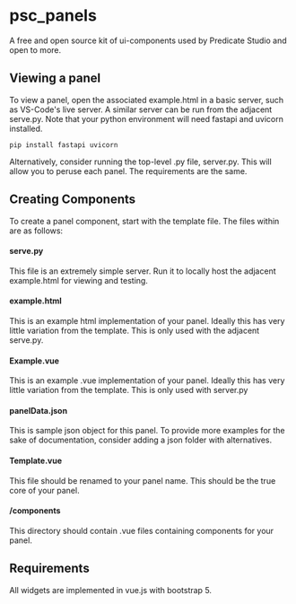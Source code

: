 # psc_panels
A free and open source kit of ui-components used by Predicate Studio and open to more.


## Viewing a panel

To view a panel, open the associated example.html in a basic server, such as VS-Code's live server. A similar server can be run from the adjacent serve.py. Note that your python environment will need fastapi and uvicorn installed.
````
pip install fastapi uvicorn
````
Alternatively, consider running the top-level .py file, server.py. This will allow you to peruse each panel. The requirements are the same.

## Creating Components

To create a panel component, start with the template file. The files within are as follows:

#### serve.py
This file is an extremely simple server. Run it to locally host the adjacent example.html for viewing and testing.
#### example.html
This is an example html implementation of your panel. Ideally this has very little variation from the template.
This is only used with the adjacent serve.py.
#### Example.vue
This is an example .vue implementation of your panel. Ideally this has very little variation from the template.
This is only used with server.py
#### panelData.json
This is sample json object for this panel. To provide more examples for the sake of documentation, consider adding a json folder with alternatives. 
#### Template.vue
This file should be renamed to your panel name. This should be the true core of your panel.
#### /components
This directory should contain .vue files containing components for your panel.

## Requirements
All widgets are implemented in vue.js with bootstrap 5.
